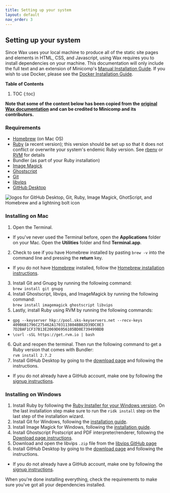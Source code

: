 ```yaml
---
title: Setting up your system
layout: default
nav_order: 3
---
```


   
## Setting up your system

Since Wax uses your local machine to produce all of the static site pages and elements in HTML, CSS, and Javascript, using Wax requires you to install dependencies on your machine. This documentation will only include the full text and an extension of Minicomp's [Manual Installation Guide](https://minicomp.github.io/wiki/wax/setting-up-your-system/install-manually/). If you wish to use Docker, please see the [Docker Installation Guide](https://minicomp.github.io/wiki/wax/setting-up-your-system/with-docker/). 

**Table of Contents**
1. TOC
{:toc}

**Note that some of the content below has been copied from the [original Wax documentation](https://minicomp.github.io/wiki/wax/) and can be credited to Minicomp and its contributors.**

### Requirements
* [Homebrew](https://brew.sh) (on Mac OS)
* [Ruby](https://www.ruby-lang.org/en/) (a recent version); this version should be set up so that it does not conflict or overwrite your system's endemic Ruby version. See [rbenv](https://rbenv.org) or [RVM](https://rvm.io) for details
* Bundler (as part of your Ruby installation)  
* [Image Magick](https://imagemagick.org/script/download.php)  
* [Ghostscript](https://www.ghostscript.com/)
* [Git](https://git-scm.com/)
* [libvips](https://libvips.github.io/libvips/)
* [GitHub Desktop](https://desktop.github.com/download/)

<img src="https://kam535.github.io/wax-documentation/images/depen.png" alt="logos for GitHub Desktop, Git, Ruby, Image Magick, GhotScript, and Homebrew and a lightning bolt icon" class="center">

### Installing on Mac
1. Open the Terminal.
  - If you've never used the Terminal before, open the **Applications** folder on your Mac. Open the **Utilities** folder and find **Terminal.app**.
2. Check to see if you have Homebrew installed by pasting `brew -v` into the command line and pressing the **return** key.
  - If you do not have [Homebrew](https://brew.sh) installed, follow the [Homebrew installation instructions](https://brew.sh).
3. Install Git and Gnupg by running the following command: <br>
`brew install git gnupg`
4. Install Ghostscript, libvips, and ImageMagick by running the following command:<br>
`brew install imagemagick ghostscript libvips`
5. Lastly, install Ruby using RVM by running the following commands: <br>
* `gpg --keyserver hkp://pool.sks-keyservers.net --recv-keys 409B6B1796C275462A1703113804BB82D39DC0E3 7D2BAF1CF37B13E2069D6956105BD0E739499BDB` <br>
* `\curl -sSL https://get.rvm.io | bash`
6. Quit and reopen the terminal. Then run the following command to get a Ruby version that comes with Bundler: <br>
`rvm install 2.7.2`
7. Install GitHub Desktop by going to the [download page](https://desktop.github.com/download/) and following the instructions.
  - If you do not already have a GitHub account, make one by following the [signup instructions](https://github.com/signup).

### Installing on Windows
1. Install Ruby by following the [Ruby Installer for your Windows version](https://rubyinstaller.org). On the last installation step make sure to run the `ridk install` step on the last step of the installation wizard.
2. Install Git for Windows, following the [installation guide](https://git-scm.com/downloads/win).
3. Install Image Magick for Windows, following the [installation guide](https://imagemagick.org/script/download.php#windows).
4. Install Ghostscript Postscript and PDF interpreter/renderer, following the [Download page instructions](https://ghostscript.com/releases/index.html).
5. Download and open the libvips `.zip` file from the [libvips GitHub page](https://github.com/libvips/libvips/releases/tag/v8.11)
6. Install GitHub Desktop by going to the [download page](https://desktop.github.com/download/) and following the instructions.
  - If you do not already have a GitHub account, make one by following the [signup instructions](https://github.com/signup).

When you're done installing everything, check the requirements to make sure you've got all your dependencies installed.
